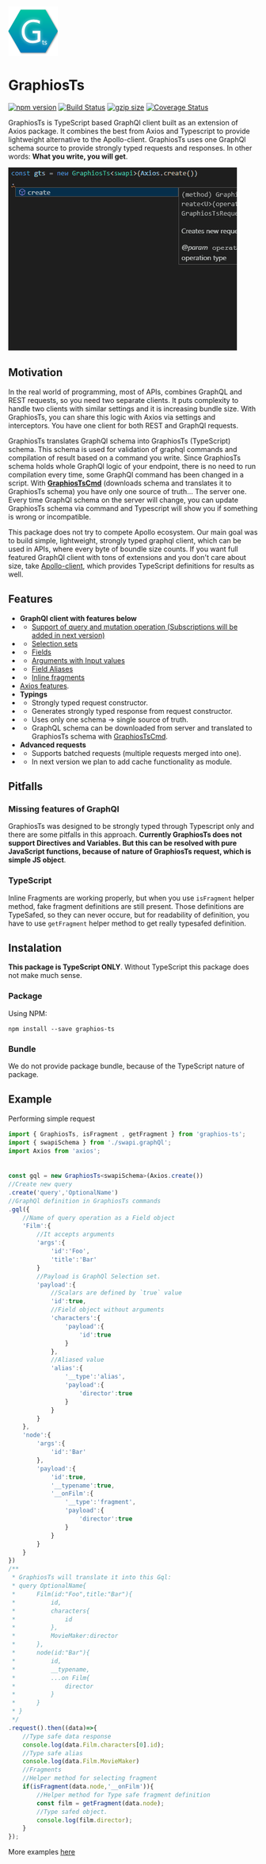 [![Logo](media/logo.png "Logo")](#graphiosts)

# GraphiosTs
[![npm version](https://badgen.net/npm/v/graphios-ts)](https://www.npmjs.com/package/graphios-ts)
[![Build Status](https://travis-ci.org/pavelstencl/GraphiosTs.svg?branch=master)](https://travis-ci.org/pavelstencl/GraphiosTs)
[![gzip size](https://badgen.net/bundlephobia/minzip/graphios-ts)](https://bundlephobia.com/result?p=graphios-ts)
[![Coverage Status](https://coveralls.io/repos/github/pavelstencl/GraphiosTs/badge.svg?branch=master)](https://coveralls.io/github/pavelstencl/GraphiosTs?branch=master)

GraphiosTs is TypeScript based GraphQl client built as an extension of Axios package. It combines the best from Axios and Typescript to provide lightweight alternative to the Apollo-client. GraphiosTs uses one GraphQl schema source to provide strongly typed requests and responses. In other words: **What you write, you will get**.

[![Typings example](media/preview.gif "Typings example")](#features)

## Motivation

In the real world of programming, most of APIs, combines GraphQL and REST requests, so you need two separate clients. It puts complexity to handle two clients with similar settings and it is increasing bundle size. With GraphiosTs, you can share this logic with Axios via settings and interceptors. You have one client for both REST and GraphQl requests.

GraphiosTs translates GraphQl schema into GraphiosTs (TypeScript) schema. This schema is used for validation of graphql commands and compilation of result based on a command you write. Since GraphiosTs schema holds whole GraphQl logic of your endpoint, there is no need to run compilation every time, some GraphQl command has been changed in a script. With **[GraphiosTsCmd](https://github.com/pavelstencl/graphiosts-cmd)** (downloads schema and translates it to GraphiosTs schema) you have only one source of truth... The server one. Every time GraphQl schema on the server will change, you can update GraphiosTs schema via command and Typescript will show you if something is wrong or incompatible.

This package does not try to compete Apollo ecosystem. Our main goal was to build simple, lightweight, strongly typed graphql client, which can be used in APIs, where every byte of boundle size counts. If you want full featured GraphQl client with tons of extensions and you don't care about size, take [Apollo-client](https://github.com/apollographql/apollo-client), which provides TypeScript definitions for results as well.

## Features
- **GraphQl client with features below**
- - [Support of query and mutation operation (Subscriptions will be added in next version)](https://graphql.github.io/graphql-spec/June2018/#sec-Language.Operations)
- - [Selection sets](https://graphql.github.io/graphql-spec/June2018/#sec-Selection-Sets)
- - [Fields](https://graphql.github.io/graphql-spec/June2018/#sec-Language.Fields)
- - [Arguments with Input values](https://graphql.github.io/graphql-spec/June2018/#sec-Language.Arguments)
- - [Field Aliases](https://graphql.github.io/graphql-spec/June2018/#sec-Field-Alias)
- - [Inline fragments](https://graphql.github.io/graphql-spec/June2018/#sec-Inline-Fragments)
- [Axios features](https://github.com/axios/axios).
- **Typings**
- - Strongly typed request constructor.
- - Generates strongly typed response from request constructor.
- - Uses only one schema -> single source of truth.
- - GraphQL schema can be downloaded from server and translated to GraphiosTs schema with [GraphiosTsCmd](https://github.com/pavelstencl/graphiosts-cmd).
- **Advanced requests**
- - Supports batched requests (multiple requests merged into one).
- - In next version we plan to add cache functionality as module.

## Pitfalls
### Missing features of GraphQl
GraphiosTs was designed to be strongly typed through Typescript only and there are some pitfalls in this approach. **Currently GraphiosTs does not support Directives and Variables. But this can be resolved with pure JavaScript functions, because of nature of GraphiosTs request, which is simple JS object**. 
### TypeScript
Inline Fragments are working properly, but when you use `isFragment` helper method, fake fragment definitions are still present. Those definitions are TypeSafed, so they can never occure, but for readability of definition, you have to use `getFragment` helper method to get really typesafed definition.

## Instalation

**This package is TypeScript ONLY**. Without TypeScript this package does not make much sense.

### Package
Using NPM:
```
npm install --save graphios-ts
```

### Bundle
We do not provide package bundle, because of the TypeScript nature of package.

## Example
Performing simple request
```typescript
import { GraphiosTs, isFragment , getFragment } from 'graphios-ts';
import { swapiSchema } from './swapi.graphQl';
import Axios from 'axios';


const gql = new GraphiosTs<swapiSchema>(Axios.create())
//Create new query
.create('query','OptionalName')
//GraphQl definition in GraphiosTs commands
.gql({
    //Name of query operation as a Field object
    'Film':{
        //It accepts arguments
        'args':{
            'id':'Foo',
            'title':'Bar'
        }
        //Payload is GraphQl Selection set.
        'payload':{
            //Scalars are defined by `true` value
            'id':true,
            //Field object without arguments
            'characters':{
                'payload':{
                    'id':true
                }
            },
            //Aliased value
            'alias':{
                '__type':'alias',
                'payload':{
                    'director':true
                }
            }
        }
    },
    'node':{
        'args':{
            'id':'Bar'
        },
        'payload':{
            'id':true,
            '__typename':true,
            '__onFilm':{
                '__type':'fragment',
                'payload':{
                    'director':true
                }
            }
        }
    }
})
/**
 * GraphiosTs will translate it into this Gql:
 * query OptionalName{
 *      Film(id:"Foo",title:"Bar"){
 *          id,
 *          characters{
 *              id
 *          },
 *          MovieMaker:director
 *      },
 *      node(id:"Bar"){
 *          id,
 *          __typename,
 *          ...on Film{
 *              director
 *          }
 *      }
 * }
 */
.request().then((data)=>{
    //Type safe data response
    console.log(data.Film.characters[0].id);
    //Type safe alias
    console.log(data.Film.MovieMaker)
    //Fragments
    //Helper method for selecting fragment
    if(isFragment(data.node,'__onFilm')){
        //Helper method for Type safe fragment definition
        const film = getFragment(data.node);
        //Type safed object.
        console.log(film.director);
    }
});
```

More examples [here](https://github.com/pavelstencl/GraphiosTs/tree/master/examples)


